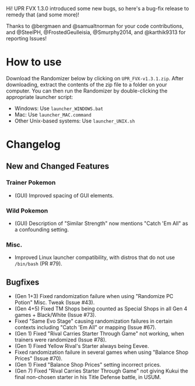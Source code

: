 Hi! UPR FVX 1.3.0 introduced some new bugs, so here's a bug-fix release to remedy that (and some more)!

Thanks to 
@bergmaen and @samualtnorman for your code contributions,
and @SteelPH, @FrostedGeulleisia, @Smurphy2014, and @karthik9313 for reporting Issues!

# How to use

Download the Randomizer below by clicking on `UPR_FVX-v1.3.1.zip`. After downloading, extract the contents of the 
zip file to a folder on your computer. You can then run the Randomizer by double-clicking the appropriate launcher script:

- Windows: Use `launcher_WINDOWS.bat`
- Mac: Use `launcher_MAC.command`
- Other Unix-based systems: Use `launcher_UNIX.sh`

# Changelog
## New and Changed Features

### Trainer Pokemon
- (GUI) Improved spacing of GUI elements.

### Wild Pokemon
- (GUI) Description of "Similar Strength" now mentions "Catch 'Em All" as a confounding setting.

### Misc.
- Improved Linux launcher compatibility, with distros that do not use `/bin/bash` (PR #79).

## Bugfixes
- (Gen 1+3) Fixed randomization failure when using "Randomize PC Potion" Misc. Tweak (Issue #43).
- (Gen 4+5) Fixed TM Shops being counted as Special Shops in all Gen 4 games + Black/White (Issue #73). 
- Fixed "Same Evo Stage" causing randomization failures in certain contexts including "Catch 'Em All" or mapping (Issue #67).
- (Gen 1) Fixed "Rival Carries Starter Through Game" not working, when trainers were randomized (Issue #78).
- (Gen 1) Fixed Yellow Rival's Starter always being Eevee.
- Fixed randomization failure in several games when using "Balance Shop Prices" (Issue #70).
- (Gen 1) Fixed "Balance Shop Prices" setting incorrect prices.
- (Gen 7) Fixed "Rival Carries Starter Through Game" not giving Kukui the final non-chosen starter in his Title Defense battle, in USUM.
